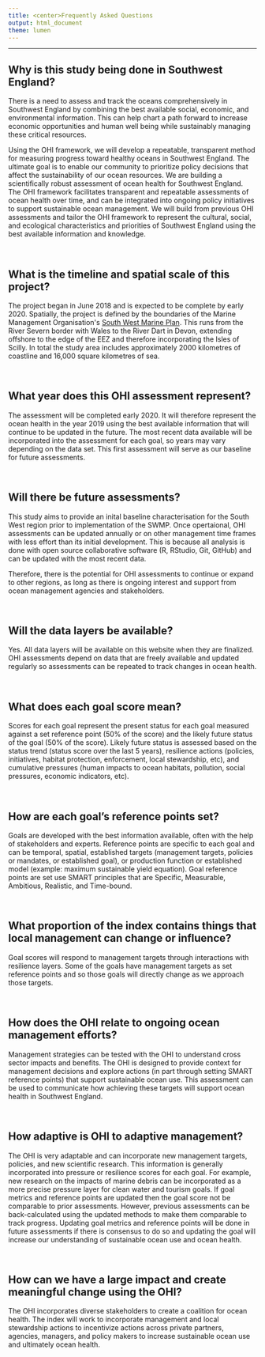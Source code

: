 ```yaml
---
title: <center>Frequently Asked Questions
output: html_document
theme: lumen
---
```


<!--- please edit as needed!--->

----

## Why is this study being done in Southwest England?

There is a need to assess and track the oceans comprehensively in Southwest England by combining the best available social, economic, and environmental information. This can help chart a path forward to increase economic opportunities and human well being while sustainably managing these critical resources.

Using the OHI framework, we will develop a repeatable, transparent method for measuring progress toward healthy oceans in Southwest England. The ultimate goal is to enable our community to prioritize policy decisions that affect the sustainability of our ocean resources. We are building a scientifically robust assessment of ocean health for Southwest England. The OHI framework facilitates transparent and repeatable assessments of ocean health over time, and can be integrated into ongoing policy initiatives to support sustainable ocean management. We will build from previous OHI assessments and tailor the OHI framework to represent the cultural, social, and ecological characteristics and priorities of Southwest England using the best available information and knowledge.


<br>

## What is the timeline and spatial scale of this project?

The project began in June 2018 and is expected to be complete by early 2020. Spatially, the project is defined by the boundaries of the Marine Management Organisation's [South West Marine Plan](https://www.gov.uk/government/collections/south-west-marine-plan). This runs from the River Severn border with Wales to the River Dart in Devon, extending offshore to the edge of the EEZ and therefore incorporating the Isles of Scilly. In total the study area includes approximately 2000 kilometres of coastline and 16,000 square kilometres of sea.

<br>

## What year does this OHI assessment represent?  

The assessment will be completed early 2020. It will therefore represent the ocean health in the year 2019 using the best available information that will continue to be updated in the future. The most recent data available will be incorporated into the assessment for each goal, so years may vary depending on the data set. This first assessment will serve as our baseline for future assessments. 

<br>

## Will there be future assessments?

This study aims to provide an inital baseline characterisation for the South West region prior to implementation of the SWMP. 
Once opertaional, OHI assessments can be updated annually or on other management time frames with less effort than its initial development. This is because all analysis is done with open source collaborative software (R, RStudio, Git, GitHub) and can be updated with the most recent data. 

Therefore, there is the potential for OHI assessments to continue or expand to other regions, as long as there is ongoing interest and support from ocean management agencies and stakeholders. 

<br>

## Will the data layers be available?

Yes. All data layers will be available on this website when they are finalized. <!--- www/ohi-science.org/esw/layers. ---> OHI assessments depend on data that are freely available and updated regularly so assessments can be repeated to track changes in ocean health.  

<br>

## What does each goal score mean? 

Scores for each goal represent the present status for each goal measured against a set reference point (50% of the score) and the likely future status of the goal (50% of the score). Likely future status is assessed based on the status trend (status score over the last 5 years), resilience actions (policies, initiatives, habitat protection, enforcement, local stewardship, etc), and cumulative pressures (human impacts to ocean habitats, pollution, social pressures, economic indicators, etc).

<br>

## How are each goal’s reference points set?

Goals are developed with the best information available, often with the help of stakeholders and experts. Reference points are specific to each goal and can be temporal, spatial, established targets (management targets, policies or mandates, or established goal), or production function or established model (example: maximum sustainable yield equation). Goal reference points are set use SMART principles that are Specific, Measurable, Ambitious, Realistic, and Time-bound.

<br>

## What proportion of the index contains things that local management can change or influence? 

Goal scores will respond to management targets through interactions with resilience layers. Some of the goals have management targets as set reference points and so those goals will directly change as we approach those targets. 

<br>

## How does the OHI relate to ongoing ocean management efforts?

Management strategies can be tested with the OHI to understand cross sector impacts and benefits. The OHI is designed to provide context for management decisions and explore actions (in part through setting SMART reference points) that support sustainable ocean use. This assessment can be used to communicate how achieving these targets will support ocean health in Southwest England. 

<br>

## How adaptive is OHI to adaptive management?

The OHI is very adaptable and can incorporate new management targets, policies, and new scientific research. This information is generally incorporated into pressure or resilience scores for each goal. For example, new research on the impacts of marine debris can be incorporated as a more precise pressure layer for clean water and tourism goals. If goal metrics and reference points are updated then the goal score not be comparable to prior assessments. However, previous assessments can be back-calculated using the updated methods to make them comparable to track progress. Updating goal metrics and reference points will be done in future assessments if there is consensus to do so and updating the goal will increase our understanding of sustainable ocean use and ocean health.

<br>

## How can we have a large impact and create meaningful change using the OHI?

The OHI incorporates diverse stakeholders to create a coalition for ocean health. The index will work to incorporate management and local stewardship actions to incentivize actions across private partners, agencies, managers, and policy makers to increase sustainable ocean use and ultimately ocean health. 

